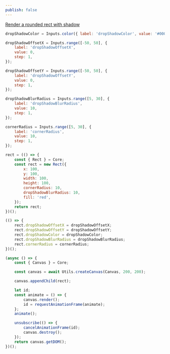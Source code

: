 ```yaml
---
publish: false
---
```


<a href="/guide/lesson-009">Render a rounded rect with shadow</a>

```js eval code=false
dropShadowColor = Inputs.color({ label: 'dropShadowColor', value: '#000000' });
```

```js eval code=false
dropShadowOffsetX = Inputs.range([-50, 50], {
    label: 'dropShadowOffsetX',
    value: 0,
    step: 1,
});
```

```js eval code=false
dropShadowOffsetY = Inputs.range([-50, 50], {
    label: 'dropShadowOffsetY',
    value: 0,
    step: 1,
});
```

```js eval code=false
dropShadowBlurRadius = Inputs.range([5, 30], {
    label: 'dropShadowBlurRadius',
    value: 10,
    step: 1,
});
```

```js eval code=false
cornerRadius = Inputs.range([5, 30], {
    label: 'cornerRadius',
    value: 10,
    step: 1,
});
```

```js eval code=false inspector=false
rect = (() => {
    const { Rect } = Core;
    const rect = new Rect({
        x: 100,
        y: 100,
        width: 100,
        height: 100,
        cornerRadius: 10,
        dropShadowBlurRadius: 10,
        fill: 'red',
    });
    return rect;
})();
```

```js eval code=false inspector=false
(() => {
    rect.dropShadowOffsetX = dropShadowOffsetX;
    rect.dropShadowOffsetY = dropShadowOffsetY;
    rect.dropShadowColor = dropShadowColor;
    rect.dropShadowBlurRadius = dropShadowBlurRadius;
    rect.cornerRadius = cornerRadius;
})();
```

```js eval code=false
(async () => {
    const { Canvas } = Core;

    const canvas = await Utils.createCanvas(Canvas, 200, 200);

    canvas.appendChild(rect);

    let id;
    const animate = () => {
        canvas.render();
        id = requestAnimationFrame(animate);
    };
    animate();

    unsubscribe(() => {
        cancelAnimationFrame(id);
        canvas.destroy();
    });
    return canvas.getDOM();
})();
```
